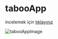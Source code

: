 # tabooApp

incelemek için <a href="">tıklayınız</a>

![tabooAppImage](https://user-images.githubusercontent.com/73036927/204577707-54b24584-d342-4478-9353-6cd0d3308769.png)
